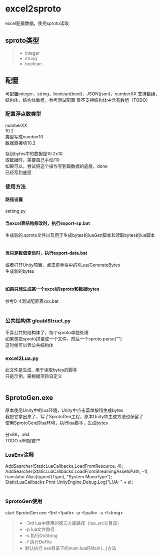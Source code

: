 # excel2sproto
excel配置数据，使用sproto读取

## sproto类型

> * integer
> * string
> * boolean

## 配置
可配置integer，string，boolean(bool)，JSON(json)，numberXX
支持数组，结构体，结构体数组，参考测试配置
暂不支持结构体中含有数组（TODO）

### 配置浮点数类型
numberXX</br>
10.2</br>
类型写成number10</br>
数据直接填10.2</br>

存到bytes中的数据是10.2x10</br>
取数据时，需要自己手动/10</br>
如果可以，尝试把这个操作写到取数据的底层，done</br>
已经写到底层</br>

### 使用方法
#### 路径设置
setting.py
#### 当excel表结构修改时，执行export-sp.bat</br>
生成新的.sproto文件以及用于生成bytes的luaGen脚本和读取bytes的lua脚本</br>
</br>

#### 当只是数值变动时，执行export-data.bat</br>
或者打开Unity项目，点击菜单栏中的XLua/GenerateBytes</br>
生成新的bytes</br>
</br>

#### 如果只想生成某一个excel的sproto和数据bytes</br>
参考0-4测试配置表xxx.bat</br>
</br>

### 公共结构体 gloablStruct.py
不弄公共的结构体了，每个sproto单独处理</br>
如果想把sproto拼接成一个文件，然后一个sproto.parse("")</br>
这时候可以弄公共结构体</br>

### excel2Lua.py</br>
此文件是生成.. 用于读取bytes的脚本</br>
只是示例，需根据项目自定义</br>
</br>


## SprotoGen.exe
原本使用Unity中的lua环境，Unity中点击菜单按钮生成bytes</br>
我把它拿出来了，写了SprotoGen工程，原本Unity中生成方法也保留了</br>
使用SprotoGen的lua环境，执行lua脚本，生成bytes</br>
</br>
分x86，x64</br>
TODO x86报错??</br>

### LuaEnv注释
AddSearcher(StaticLuaCallbacks.LoadFromResource, 4);</br>
AddSearcher(StaticLuaCallbacks.LoadFromStreamingAssetsPath, -1);</br>
translator.Alias(typeof(Type), "System.MonoType");</br>
StaticLuaCallbacks Print UnityEngine.Debug.Log("LUA: " + s);</br>
</br>

### SprotoGen使用
start SprotoGen.exe -3rd <!path> -p <!path> -s <!string></br>

> * -3rd lua中使用的第三方库路径（lua_src父目录）
> * -p lua文件路径
> * -s 执行DoString
> * -f 执行DoFile
> * 默认执行 exe目录下的main.lua的Main(...)方法
